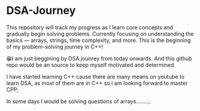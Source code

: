 # DSA-Journey
This repository will track my progress as I learn core concepts and gradually begin solving problems.  Currently focusing on understanding the basics — arrays, strings, time complexity, and more.  This is the beginning of my problem-solving journey in C++!

😁I am just beggining by DSA jounrey from today onwards. And this github repo would be an source to keep myself motivated and determined.

I have started learning C++ cause there are many means on youtube to learn DSA, as most of them are in C++ so i am looking forward to master CPP;

In some days I would be solving questions of arrays........;
